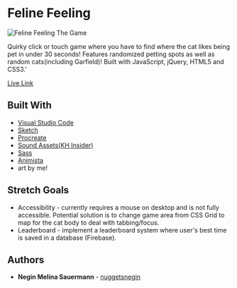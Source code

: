 # Feline Feeling
![Feline Feeling The Game](https://i.imgur.com/2Abe4S1.png)

Quirky click or touch game where you have to find where the cat likes being pet in under 30 seconds! Features randomized petting spots as well as random cats(including Garfield)! Built with JavaScript, jQuery, HTML5 and CSS3.'

[Live Link](https://nuggetsnegin.github.io/feline-feeling/)

## Built With

* [Visual Studio Code](https://code.visualstudio.com/) 
* [Sketch](https://www.sketch.com/)
* [Procreate](https://procreate.art/)
* [Sound Assets(KH Insider)](https://downloads.khinsider.com/)
* [Sass](https://sass-lang.com/)
* [Animista](https://animista.net/)
* art by me!


## Stretch Goals
* Accessibility - currently requires a mouse on desktop and is not fully accessible. Potential solution is to change game area from CSS Grid to map for the cat body to deal with tabbing/focus.
* Leaderboard - implement a leaderboard system where user's best time is saved in a database (Firebase).

## Authors

* **Negin Melina Sauermann** - [nuggetsnegin](https://github.com/nuggetsnegin)
